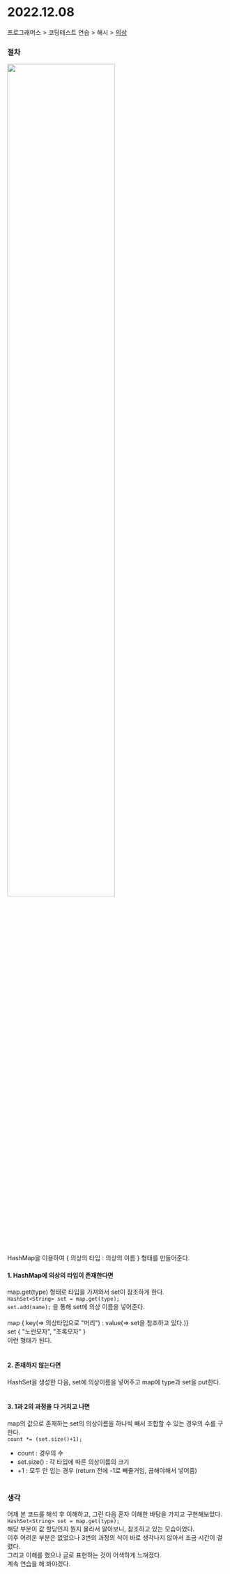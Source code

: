 # 2022.12.08
프로그래머스 > 코딩테스트 연습 > 해시 > [의상](https://school.programmers.co.kr/learn/courses/30/lessons/42578)

### 절차
<img width="70%" src="https://github.com/zisoo-choi/TIL/assets/87762728/8ad4a6d3-5ffd-4761-b6f2-5f217a9ca66a"/>
<br>
HashMap을 이용하여 { 의상의 타입 : 의상의 이름 } 형태를 만들어준다.<br>

#### 1. HashMap에 의상의 타입이 존재한다면<br>
map.get(type) 형태로 타입을 가져와서 set이 참조하게 한다.<br>
```HashSet<String> set = map.get(type);```<br>
```set.add(name);```
을 통해 set에 의상 이름을 넣어준다.<br><br>
map { key(=> 의상타입으로 "머리") : value(=> set을 참조하고 있다.)}<br>
set { "노란모자", "초록모자" }<br>
이런 형태가 된다.<br><br>

#### 2. 존재하지 않는다면<br>
HashSet을 생성한 다음, set에 의상이름을 넣어주고 map에 type과 set을 put한다.<br>
<br>

#### 3. 1과 2의 과정을 다 거치고 나면<br>
map의 값으로 존재하는 set의 의상이름을 하나씩 빼서 조합할 수 있는 경우의 수를 구한다.<br>
```count *= (set.size()+1);```
- count : 경우의 수<br>
- set.size() : 각 타입에 따른 의상이름의 크기<br>
- +1 : 모두 안 입는 경우 (return 전에 -1로 빼줄거임, 곱해야해서 넣어줌)<br><br>

### 생각
어제 본 코드를 해석 후 이해하고, 그런 다음 혼자 이해한 바탕을 가지고 구현해보았다.<br>
```HashSet<String> set = map.get(type);```<br>
해당 부분이 값 할당인지 뭔지 몰라서 알아보니, 참조하고 있는 모습이었다.<br>
이후 어려운 부분은 없었으나 3번의 과정의 식이 바로 생각나지 않아서 조금 시간이 걸렸다.<br>
그리고 이해를 했으나 글로 표현하는 것이 어색하게 느껴졌다.<br>
계속 연습을 해 봐야겠다.
